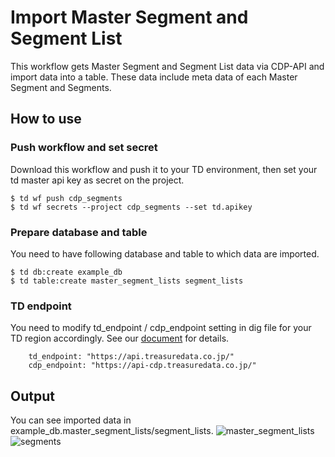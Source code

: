 # Import Master Segment and Segment List
This workflow gets Master Segment and Segment List data via CDP-API and import data into a table.
These data include meta data of each Master Segment and Segments.

## How to use
### Push workflow and set secret
Download this workflow and push it to your TD environment, then set your td master api key as secret on the project.
```
$ td wf push cdp_segments
$ td wf secrets --project cdp_segments --set td.apikey
```

### Prepare database and table
You need to have following database and table to which data are imported.
```
$ td db:create example_db
$ td table:create master_segment_lists segment_lists
```

### TD endpoint
You need to modify td_endpoint / cdp_endpoint setting in dig file for your TD region accordingly.
See our [document](https://tddocs.atlassian.net/wiki/spaces/PD/pages/1085143/Sites+and+Endpoints#Endpoints) for details.
```
    td_endpoint: "https://api.treasuredata.co.jp/"
    cdp_endpoint: "https://api-cdp.treasuredata.co.jp/"
```

## Output
You can see imported data in example_db.master_segment_lists/segment_lists.
![master_segment_lists](master_segment_lists.png)
![segments](segments.png)
